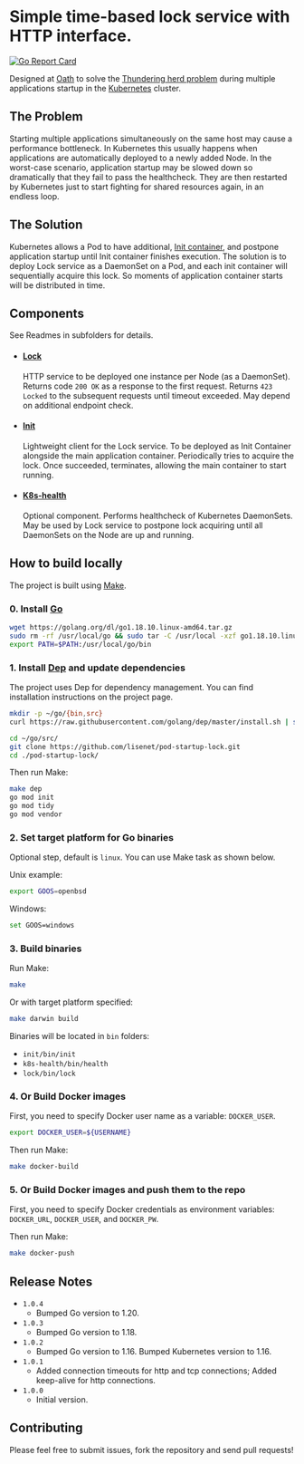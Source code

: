 # Simple time-based lock service with HTTP interface.

[![Go Report Card](https://goreportcard.com/badge/github.com/lisenet/pod-startup-lock)](https://goreportcard.com/report/github.com/lisenet/pod-startup-lock)

Designed at [Oath](https://www.oath.com) to solve the [Thundering herd problem](https://en.wikipedia.org/wiki/Thundering_herd_problem) during multiple applications startup in the [Kubernetes](https://kubernetes.io) cluster. 

## The Problem

Starting multiple applications simultaneously on the same host may cause a performance bottleneck.
In Kubernetes this usually happens when applications are automatically deployed to a newly added Node.
In the worst-case scenario, application startup may be slowed down so dramatically that they fail to pass the healthcheck. 
They are then restarted by Kubernetes just to start fighting for shared resources again, in an endless loop.

## The Solution

Kubernetes allows a Pod to have additional, [Init container](https://kubernetes.io/docs/concepts/workloads/pods/init-containers/#examples),
and postpone application startup until Init container finishes execution.
The solution is to deploy Lock service as a DaemonSet on a Pod, and each init container will sequentially acquire this lock.
So moments of application container starts will be distributed in time.

## Components

See Readmes in subfolders for details.

* #### [Lock](lock/README.md)
  HTTP service to be deployed one instance per Node (as a DaemonSet).
  Returns code `200 OK` as a response to the first request.
  Returns `423 Locked` to the subsequent requests until timeout exceeded.
  May depend on additional endpoint check.
  
* #### [Init](init/README.md)
  Lightweight client for the Lock service. To be deployed as Init Container alongside the main application container.
  Periodically tries to acquire the lock. Once succeeded, terminates, allowing the main container to start running.
  
* #### [K8s-health](k8s-health/README.md)
  Optional component. Performs healthcheck of Kubernetes DaemonSets.
  May be used by Lock service to postpone lock acquiring until all DaemonSets on the Node are up and running.

## How to build locally

The project is built using [Make](https://www.gnu.org/software/make/).

### 0. Install [Go](https://golang.org/dl/)

```bash
wget https://golang.org/dl/go1.18.10.linux-amd64.tar.gz
sudo rm -rf /usr/local/go && sudo tar -C /usr/local -xzf go1.18.10.linux-amd64.tar.gz
export PATH=$PATH:/usr/local/go/bin
```

### 1. Install [Dep](https://golang.github.io/dep) and update dependencies

The project uses Dep for dependency management. You can find installation instructions on the project page.

```bash
mkdir -p ~/go/{bin,src}
curl https://raw.githubusercontent.com/golang/dep/master/install.sh | sh
```

```bash
cd ~/go/src/
git clone https://github.com/lisenet/pod-startup-lock.git
cd ./pod-startup-lock/
```

Then run Make: 

```bash
make dep
go mod init
go mod tidy
go mod vendor
```

### 2. Set target platform for Go binaries

Optional step, default is `linux`. You can use Make task as shown below.

Unix example:

```bash
export GOOS=openbsd
```

Windows:

```bash
set GOOS=windows
```

### 3. Build binaries

Run Make:

```bash
make
```

Or with target platform specified: 

```bash
make darwin build
```

Binaries will be located in `bin` folders:
* `init/bin/init`
* `k8s-health/bin/health`
* `lock/bin/lock`

### 4. Or Build Docker images

First, you need to specify Docker user name as a variable: `DOCKER_USER`.

```bash
export DOCKER_USER=${USERNAME}
```

Then run Make:

```bash
make docker-build
```

### 5. Or Build Docker images and push them to the repo

First, you need to specify Docker credentials as environment variables: `DOCKER_URL`, `DOCKER_USER`, and `DOCKER_PW`.

Then run Make:

```bash
make docker-push
```

## Release Notes

* `1.0.4`
    - Bumped Go version to 1.20.
* `1.0.3`
    - Bumped Go version to 1.18.
* `1.0.2`
    - Bumped Go version to 1.16. Bumped Kubernetes version to 1.16.
* `1.0.1`
    - Added connection timeouts for http and tcp connections; Added keep-alive for http connections. 
* `1.0.0`
    - Initial version.
    
## Contributing

Please feel free to submit issues, fork the repository and send pull requests!
